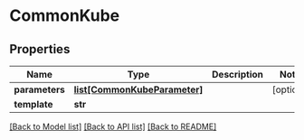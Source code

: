 # CommonKube

## Properties
Name | Type | Description | Notes
------------ | ------------- | ------------- | -------------
**parameters** | [**list[CommonKubeParameter]**](CommonKubeParameter.md) |  | [optional] 
**template** | **str** |  | 

[[Back to Model list]](../vela-client/README.md#documentation-for-models) [[Back to API list]](../vela-client/README.md#documentation-for-api-endpoints) [[Back to README]](../vela-client/README.md)

